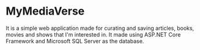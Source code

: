 # MyMediaVerse
It is a simple web application made for curating and saving articles, books, movies and shows that I'm interested in.
It made using ASP.NET Core Framework and Microsoft SQL Server as the database.
